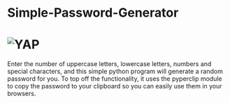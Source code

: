 # Simple-Password-Generator

# <img alt="YAP" src="https://imgur.com/a/PgWHEHG.jpg">

Enter the number of uppercase letters, lowercase letters, numbers and special characters, and this simple python program will generate a random password for you. To top off the functionality, it uses the pyperclip module to copy the password to your clipboard so you can easily use them in your browsers.
